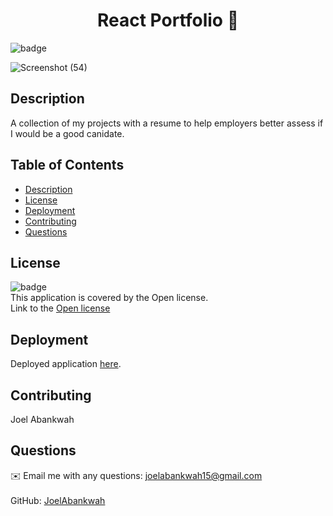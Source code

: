 
<h1 align="center">React Portfolio 👋</h1>
  
![badge](https://img.shields.io/badge/license-Open-brightgreen)<br />

![Screenshot (54)](https://user-images.githubusercontent.com/100015338/180369382-b76266bf-1653-425b-bcc3-e2669bcb8d71.png)


## Description
A collection of my projects with a resume to help employers better assess if I would be a good canidate.

## Table of Contents
- [Description](#description)
- [License](#license)
- [Deployment](#deployment)
- [Contributing](#contributing)
- [Questions](#questions)


## License
![badge](https://img.shields.io/badge/license-Open-brightgreen)
<br />
This application is covered by the Open license.
<br />
Link to the <a href='https://www.google.com/search?q=Open+license'>Open license</a>

## Deployment
Deployed application <a href='https://joelabankwah.github.io/react-portfolio/'>here</a>.

## Contributing
Joel Abankwah

## Questions
✉️ Email me with any questions: joelabankwah15@gmail.com<br /><br />
GitHub: [JoelAbankwah](https://github.com/JoelAbankwah)<br />
<br />
    
